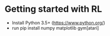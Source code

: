 # Getting started with RL

* Install Python 3.5+ (https://www.python.org/)
* run pip install numpy matplotlib gym[atari]
